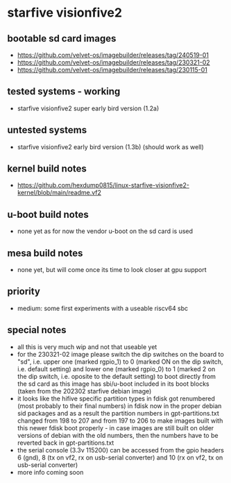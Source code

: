 # starfive visionfive2

## bootable sd card images

- https://github.com/velvet-os/imagebuilder/releases/tag/240519-01
- https://github.com/velvet-os/imagebuilder/releases/tag/230321-02
- https://github.com/velvet-os/imagebuilder/releases/tag/230115-01

## tested systems - working

- starfive visionfive2 super early bird version (1.2a)

## untested systems

- starfive visionfive2 early bird version (1.3b) (should work as well)

## kernel build notes

- https://github.com/hexdump0815/linux-starfive-visionfive2-kernel/blob/main/readme.vf2

## u-boot build notes

- none yet as for now the vendor u-boot on the sd card is used

## mesa build notes

- none yet, but will come once its time to look closer at gpu support

## priority

- medium: some first experiments with a useable riscv64 sbc

## special notes

- all this is very much wip and not that useable yet
- for the 230321-02 image please switch the dip switches on the board to "sd", i.e. upper one (marked rgpio_1) to 0 (marked ON on the dip switch, i.e. default setting) and lower one (marked rgpio_0) to 1 (marked 2 on the dip switch, i.e. oposite to the default setting) to boot directly from the sd card as this image has sbi/u-boot included in its boot blocks (taken from the 202302 starfive debian image)
- it looks like the hifive specific partition types in fdisk got renumbered (most probably to their final numbers) in fdisk now in the proper debian sid packages and as a result the partition numbers in gpt-partitions.txt changed from 198 to 207 and from 197 to 206 to make images built with this newer fdisk boot properly - in case images are still built on older versions of debian with the old numbers, then the numbers have to be reverted back in gpt-partitions.txt
- the serial console (3.3v 115200) can be accessed from the gpio headers 6 (gnd), 8 (tx on vf2, rx on usb-serial converter) and 10 (rx on vf2, tx on usb-serial converter)
- more info coming soon

